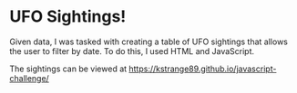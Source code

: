 # UFO Sightings!

 Given data, I was tasked with creating a table of UFO sightings that allows the user to filter by date. To do this, I used HTML and JavaScript.

The sightings can be viewed at https://kstrange89.github.io/javascript-challenge/